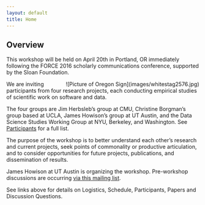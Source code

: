 ```yaml
---
layout: default
title: Home
---
```

## Overview

This workshop will be held on April 20th in Portland, OR immediately following the FORCE 2016 scholarly communications conference, supported by the Sloan Foundation. 

<div style="float: right;">![Picture of Oregon Sign](images/whitestag2576.jpg)</div>

We are inviting participants from four research projects, each conducting empirical studies of scientific work on software and data. 

The four groups are Jim Herbsleb’s group at CMU, Christine Borgman’s group based at UCLA, James Howison’s group at UT Austin, and the Data Science Studies Working Group at NYU, Berkeley, and Washington. See [Participants](participants.html) for a full list.

The purpose of the workshop is to better understand each other’s research and current projects, seek points of commonality or productive articulation, and to consider opportunities for future projects, publications, and dissemination of results.

James Howison at UT Austin is organizing the workshop.  Pre-workshop discussions are occurring [via this mailing list](https://utlists.utexas.edu/sympa/info/portland-workshop).

See links above for details on Logistics, Schedule, Participants, Papers and Discussion Questions.



